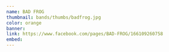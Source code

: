 ```yaml
---
name: BAD FROG
thumbnail: bands/thumbs/badfrog.jpg
color: orange
banner:
link: https://www.facebook.com/pages/BAD-FROG/166109260758
embed:
---
```

